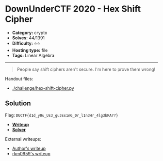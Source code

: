 # DownUnderCTF 2020 - Hex Shift Cipher

- **Category:** crypto
- **Solves:** 44/1391
- **Difficulty:** ⭐️⭐️
- **Hosting type:** file
- **Tags:** Linear Algebra

---

> People say shift ciphers aren't secure. I'm here to prove them wrong!


Handout files:

- [./challenge/hex-shift-cipher.py](./challenge/hex-shift-cipher.py)

## Solution

Flag: `DUCTF{d1d_y0u_Us3_gu3ss1nG_0r_l1n34r_4lg3bRA??}`

- [**Writeup**](./exploit/writeup.ipynb)
- [**Solver**](./exploit/exploit.sage)

External writeups:

- [Author&#39;s writeup](https://jsur.in/posts/2020-09-20-downunderctf-2020-writeups#hex-shift-cipher)
- [rkm0959&#39;s writeup](https://rkm0959.tistory.com/162)


